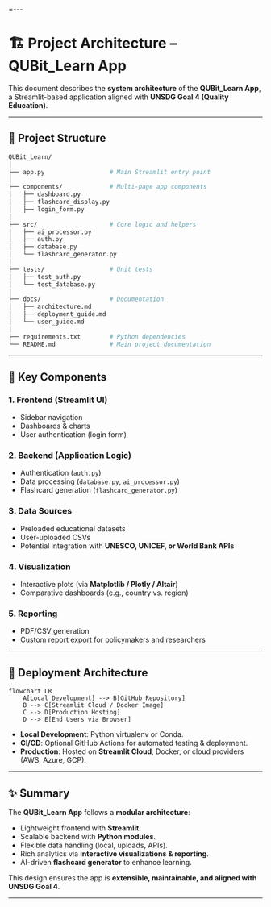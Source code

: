 =---

# 🏗️ Project Architecture – QUBit\_Learn App

This document describes the **system architecture** of the **QUBit\_Learn App**, a Streamlit-based application aligned with **UNSDG Goal 4 (Quality Education)**.

---

## 🔹 Project Structure

```bash
QUBit_Learn/
│
├── app.py                  # Main Streamlit entry point
│
├── components/             # Multi-page app components
│   ├── dashboard.py
│   ├── flashcard_display.py
│   ├── login_form.py
│
├── src/                    # Core logic and helpers
│   ├── ai_processor.py
│   ├── auth.py
│   ├── database.py
│   └── flashcard_generator.py
│
├── tests/                  # Unit tests
│   ├── test_auth.py
│   └── test_database.py
│
├── docs/                   # Documentation
│   ├── architecture.md
│   ├── deployment_guide.md
│   └── user_guide.md
│
├── requirements.txt        # Python dependencies
└── README.md               # Main project documentation
```

---

## 🔹 Key Components

### 1. **Frontend (Streamlit UI)**

* Sidebar navigation
* Dashboards & charts
* User authentication (login form)

### 2. **Backend (Application Logic)**

* Authentication (`auth.py`)
* Data processing (`database.py`, `ai_processor.py`)
* Flashcard generation (`flashcard_generator.py`)

### 3. **Data Sources**

* Preloaded educational datasets
* User-uploaded CSVs
* Potential integration with **UNESCO, UNICEF, or World Bank APIs**

### 4. **Visualization**

* Interactive plots (via **Matplotlib / Plotly / Altair**)
* Comparative dashboards (e.g., country vs. region)

### 5. **Reporting**

* PDF/CSV generation
* Custom report export for policymakers and researchers

---

## 🔹 Deployment Architecture

```mermaid
flowchart LR
    A[Local Development] --> B[GitHub Repository]
    B --> C[Streamlit Cloud / Docker Image]
    C --> D[Production Hosting]
    D --> E[End Users via Browser]
```

* **Local Development**: Python virtualenv or Conda.
* **CI/CD**: Optional GitHub Actions for automated testing & deployment.
* **Production**: Hosted on **Streamlit Cloud**, Docker, or cloud providers (AWS, Azure, GCP).

---

## ✨ Summary

The **QUBit\_Learn App** follows a **modular architecture**:

* Lightweight frontend with **Streamlit**.
* Scalable backend with **Python modules**.
* Flexible data handling (local, uploads, APIs).
* Rich analytics via **interactive visualizations & reporting**.
* AI-driven **flashcard generator** to enhance learning.

This design ensures the app is **extensible, maintainable, and aligned with UNSDG Goal 4**.

---
